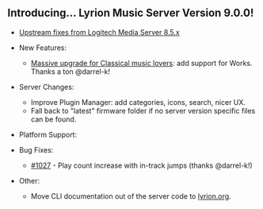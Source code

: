 ## Introducing... Lyrion Music Server Version 9.0.0!

- [Upstream fixes from Logitech Media Server 8.5.x](changelog-lms8.md)

- New Features:

	- [Massive upgrade for Classical music lovers](https://github.com/LMS-Community/slimserver/pull/930): add support for Works. Thanks a ton @darrel-k!

- Server Changes:

	- Improve Plugin Manager: add categories, icons, search, nicer UX.
	- Fall back to "latest" firmware folder if no server version specific files can be found.

- Platform Support:

- Bug Fixes:

	- [#1027](https://github.com/LMS-Community/slimserver/issues/1027) \- Play count increase with in-track jumps (thanks @darrel-k!)

- Other:

	- Move CLI documentation out of the server code to [lyrion.org](https://lyrion.org/reference/cli/introduction/).


